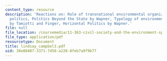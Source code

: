 ```yaml
---
content_type: resource
description: 'Reactions on: Role of transnational environmental organizations in international
  politics, Politics Beyond the State by Wapner, Typology of environmental organizations
  by Tamiotti and Finger, Horizontal Politics by Wapner.'
file: null
file_location: /coursemedia/11-363-civil-society-and-the-environment-spring-2005/38e8840733717458a2208feb7a9f9b77_lindsay_campbel3.pdf
file_type: application/pdf
resourcetype: Document
title: lindsay_campbel3.pdf
uid: 38e88407-3371-7458-a220-8feb7a9f9b77
---
```

